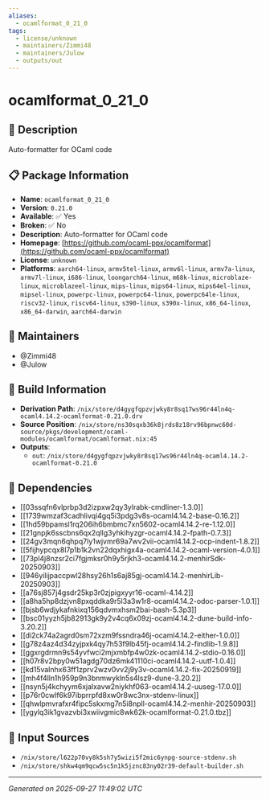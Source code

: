 ```yaml
---
aliases:
  - ocamlformat_0_21_0
tags:
  - license/unknown
  - maintainers/Zimmi48
  - maintainers/Julow
  - outputs/out
---
```


# ocamlformat_0_21_0

## 📝 Description

Auto-formatter for OCaml code

## 📋 Package Information

- **Name**: `ocamlformat_0_21_0`
- **Version**: `0.21.0`
- **Available**: ✅ Yes
- **Broken**: ✅ No
- **Description**: Auto-formatter for OCaml code
- **Homepage**: [https://github.com/ocaml-ppx/ocamlformat](https://github.com/ocaml-ppx/ocamlformat)
- **License**: `unknown`
- **Platforms**: `aarch64-linux`, `armv5tel-linux`, `armv6l-linux`, `armv7a-linux`, `armv7l-linux`, `i686-linux`, `loongarch64-linux`, `m68k-linux`, `microblaze-linux`, `microblazeel-linux`, `mips-linux`, `mips64-linux`, `mips64el-linux`, `mipsel-linux`, `powerpc-linux`, `powerpc64-linux`, `powerpc64le-linux`, `riscv32-linux`, `riscv64-linux`, `s390-linux`, `s390x-linux`, `x86_64-linux`, `x86_64-darwin`, `aarch64-darwin`
## 👥 Maintainers

- @Zimmi48
- @Julow


## 🔧 Build Information

- **Derivation Path**: `/nix/store/d4gygfqpzvjwky8r8sq17ws96r44ln4q-ocaml4.14.2-ocamlformat-0.21.0.drv`
- **Source Position**: `/nix/store/ns30sqxb36k8jrds8z18rv96bpnwc60d-source/pkgs/development/ocaml-modules/ocamlformat/ocamlformat.nix:45`
- **Outputs**:
  - `out`:  `/nix/store/d4gygfqpzvjwky8r8sq17ws96r44ln4q-ocaml4.14.2-ocamlformat-0.21.0`

## 🔗 Dependencies

- [[03ssqfn6vlprbp3d2izpxw2qy3ylrabk-cmdliner-1.3.0]]
- [[1739wmzaf3cadhlivqi4gq5i3pdg3v8s-ocaml4.14.2-base-0.16.2]]
- [[1hd59bpamsl1rq206ih6bmbmc7xn5602-ocaml4.14.2-re-1.12.0]]
- [[21gnpjk6sscbns6qx2qllg3yhkihyzgr-ocaml4.14.2-fpath-0.7.3]]
- [[24gv3mqn6qhpq7ly1wjvmr69a7wv2vii-ocaml4.14.2-ocp-indent-1.8.2]]
- [[5fijhypcqx8l7p1b1k2vn22dqxhigx4a-ocaml4.14.2-ocaml-version-4.0.1]]
- [[73pl4j8nzsr2ci7fgjmksr0h9y5rjkh3-ocaml4.14.2-menhirSdk-20250903]]
- [[946yilijpaccpwl28hsy26h1s6aj85gj-ocaml4.14.2-menhirLib-20250903]]
- [[a76sj857j4gsdr25kp3r0zjpigxyyr16-ocaml-4.14.2]]
- [[a8ha5hp8dzjvn8pxqddka9r5l3a3w1r8-ocaml4.14.2-odoc-parser-1.0.1]]
- [[bjsb6wdjykafnkixq156qdvmxhsm2bai-bash-5.3p3]]
- [[bsc01yyzh5jb82913gk9y2v4cq6x09zj-ocaml4.14.2-dune-build-info-3.20.2]]
- [[di2ck74a2agrd0sm72xzm9fssndra46j-ocaml4.14.2-either-1.0.0]]
- [[g78z4az4d34zyjpxk4qy7h53f9lb45fj-ocaml4.14.2-findlib-1.9.8]]
- [[ggxrgdrmn9s54yvfwci2mjxmbfp4w0zk-ocaml4.14.2-stdio-0.16.0]]
- [[h07r8v2bpy0w51agdg70dz6mk41110ci-ocaml4.14.2-uutf-1.0.4]]
- [[kd15valnhx63ff1zprv2wzv0vv2j9y3v-ocaml4.14.2-fix-20250919]]
- [[mh4f4lln1h959p9n3bnmwykln5s4lsz9-dune-3.20.2]]
- [[nsyn5j4kchyym6xjalxavw2niykhf063-ocaml4.14.2-uuseg-17.0.0]]
- [[p76r0cwlf6k97ibprrpfd8xw0r8wc3nx-stdenv-linux]]
- [[qhwlpmvrafxr4fipc5skxmg7n5i8npll-ocaml4.14.2-menhir-20250903]]
- [[ygylq3ik1gvazvbi3xwiivgmic8wk62k-ocamlformat-0.21.0.tbz]]

## 📁 Input Sources

- `/nix/store/l622p70vy8k5sh7y5wizi5f2mic6ynpg-source-stdenv.sh`
- `/nix/store/shkw4qm9qcw5sc5n1k5jznc83ny02r39-default-builder.sh`

---
*Generated on 2025-09-27 11:49:02 UTC*
